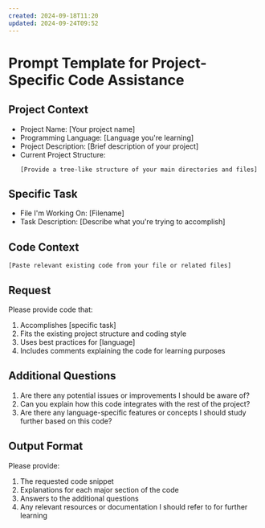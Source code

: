 ```yaml
---
created: 2024-09-18T11:20
updated: 2024-09-24T09:52
---
```

# Prompt Template for Project-Specific Code Assistance

## Project Context
- Project Name: [Your project name]
- Programming Language: [Language you're learning]
- Project Description: [Brief description of your project]
- Current Project Structure:
  ```
  [Provide a tree-like structure of your main directories and files]
  ```

## Specific Task
- File I'm Working On: [Filename]
- Task Description: [Describe what you're trying to accomplish]

## Code Context
```[language]
[Paste relevant existing code from your file or related files]
```

## Request
Please provide code that:
1. Accomplishes [specific task]
2. Fits the existing project structure and coding style
3. Uses best practices for [language]
4. Includes comments explaining the code for learning purposes

## Additional Questions
1. Are there any potential issues or improvements I should be aware of?
2. Can you explain how this code integrates with the rest of the project?
3. Are there any language-specific features or concepts I should study further based on this code?

## Output Format
Please provide:
1. The requested code snippet
2. Explanations for each major section of the code
3. Answers to the additional questions
4. Any relevant resources or documentation I should refer to for further learning